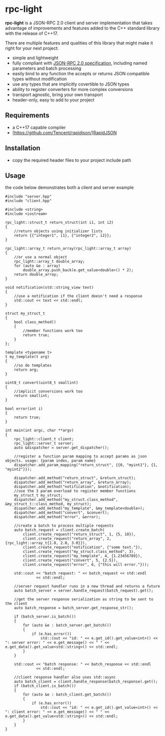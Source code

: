 # rpc-light

**rpc-light** is a JSON-RPC 2.0 client and server implementation that takes advantage of improvements and features added to the C++ standard library with the release of C++17.

There are multiple features and qualities of this library that might make it right for your next project:
* simple and lightweight
* fully compliant with [JSON-RPC 2.0 specification](https://www.jsonrpc.org/specification), including named parameters and batch processing
* easily bind to any function the accepts or returns JSON compatible types without modification
* use any types that are implicitly covertible to JSON types
* ability to register converters for more complex conversions
* transport agnostic, bring your own transport
* header-only, easy to add to your project
  
## Requirements
* a C++17 capable compiler
* [https://github.com/Tencent/rapidjson/]RapidJSON

## Installation
* copy the required header files to your project include path

## Usage
the code below demonstrates both a client and server example
```
#include "server.hpp"
#include "client.hpp"

#include <string>
#include <iostream>

rpc_light::struct_t return_struct(int i1, int i2)
{
    //return objects using initializer lists
    return {{"integer1", i1}, {"integer2", i2}};
}

rpc_light::array_t return_array(rpc_light::array_t array)
{
    //or use a normal object
    rpc_light::array_t double_array;
    for (auto &e : array)
        double_array.push_back(e.get_value<double>() * 2);
    return double_array;
}

void notification(std::string_view text)
{
    //use a notification if the client doesn't need a response
    std::cout << text << std::endl;
}

struct my_struct_t
{
    bool class_method()
    {
        //member functions work too
        return true;
    }
};

template <typename t>
t my_template(t arg)
{
    //so do templates
    return arg;
}

uint8_t convert(uint8_t smallint)
{
    //implicit conversions work too
    return smallint;
}

bool error(int i)
{
    return true;
}

int main(int argc, char **argv)
{
    rpc_light::client_t client;
    rpc_light::server_t server;
    auto &dispatcher = server.get_dispatcher();

    //register a function param mapping to accept params as json objects. usage: {param index, param name}
    dispatcher.add_param_mapping("return_struct", {{0, "myint1"}, {1, "myint2"}});

    dispatcher.add_method("return_struct", &return_struct);
    dispatcher.add_method("return_array", &return_array);
    dispatcher.add_method("notification", &notification);
    //use the 3 param overload to register member functions
    my_struct_t my_struct;
    dispatcher.add_method("my_struct.class_method", &my_struct_t::class_method, my_struct);
    dispatcher.add_method("my_template", &my_template<double>);
    dispatcher.add_method("convert", &convert);
    dispatcher.add_method("error", &error);

    //create a batch to process multiple requests
    auto batch_request = client.create_batch(
        client.create_request("return_struct", 1, {5, 10}),
        client.create_request("return_array", 2, {rpc_light::array_t{1.0, 2.0, 3.0}}),
        client.create_request("notification", {"some text."}),
        client.create_request("my_struct.class_method", 3),
        client.create_request("my_template", 4, {1.23456789}),
        client.create_request("convert", 5, {2.5}),
        client.create_request("error", 6, {"this will error."}));

    std::cout << "batch request: " << batch_request << std::endl
              << std::endl;

    //server request handler runs in a new thread and returns a future
    auto batch_server = server.handle_request(batch_request).get();

    //get the server response serialization as string to be sent to the client
    auto batch_response = batch_server.get_response_str();

    if (batch_server.is_batch())
    {
        for (auto &e : batch_server.get_batch())
        {
            if (e.has_error())
                std::cout << "id: " << e.get_id().get_value<int>() << ": server error: " << e.get_message() << " " << e.get_data().get_value<std::string>() << std::endl;
        }
    }

    std::cout << "batch response: " << batch_response << std::endl
              << std::endl;

    //client response handler also uses std::async
    auto batch_client = client.handle_response(batch_response).get();
    if (batch_client.is_batch())
    {
        for (auto &e : batch_client.get_batch())
        {
            if (e.has_error())
                std::cout << "id: " << e.get_id().get_value<int>() << ": client error: " << e.get_message() << " " << e.get_data().get_value<std::string>() << std::endl;
        }
    }
}
